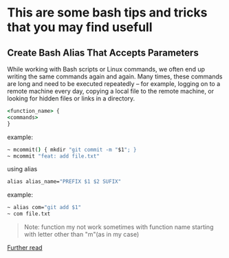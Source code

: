 # This are some bash tips and tricks that you may find usefull

## Create Bash Alias That Accepts Parameters

<p>While working with Bash scripts or Linux commands, we often end up writing the same commands again and again. Many times, these commands are long and need to be executed repeatedly – for example, logging on to a remote machine every day, copying a local file to the remote machine, or looking for hidden files or links in a directory.</p>

```cmd
<function_name> {
<commands>
}
```

example:

```cmd
~ mcommit() { mkdir "git commit -m "$1"; } 
~ mcommit "feat: add file.txt"
```
 using alias

 ```cmd
alias alias_name="PREFIX $1 $2 SUFIX"
```
example:
```cmd
~ alias com="git add $1"
~ com file.txt
```
>Note: function my not work sometimes with function name starting with letter other than "m"(as in my case)

[Further read](https://www.baeldung.com/linux/bash-alias-with-parameters)

